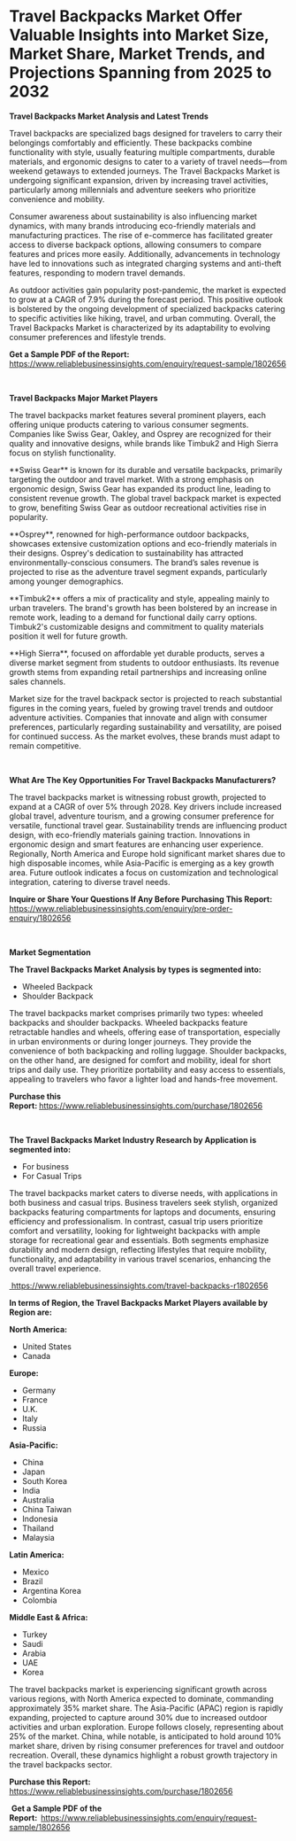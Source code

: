 <p><h1>Travel Backpacks Market Offer Valuable Insights into Market Size, Market Share, Market Trends, and Projections Spanning from 2025 to 2032</h1></p><p><strong>Travel Backpacks Market Analysis and Latest Trends</strong></p>
<p><p>Travel backpacks are specialized bags designed for travelers to carry their belongings comfortably and efficiently. These backpacks combine functionality with style, usually featuring multiple compartments, durable materials, and ergonomic designs to cater to a variety of travel needs—from weekend getaways to extended journeys. The Travel Backpacks Market is undergoing significant expansion, driven by increasing travel activities, particularly among millennials and adventure seekers who prioritize convenience and mobility.</p><p>Consumer awareness about sustainability is also influencing market dynamics, with many brands introducing eco-friendly materials and manufacturing practices. The rise of e-commerce has facilitated greater access to diverse backpack options, allowing consumers to compare features and prices more easily. Additionally, advancements in technology have led to innovations such as integrated charging systems and anti-theft features, responding to modern travel demands.</p><p>As outdoor activities gain popularity post-pandemic, the market is expected to grow at a CAGR of 7.9% during the forecast period. This positive outlook is bolstered by the ongoing development of specialized backpacks catering to specific activities like hiking, travel, and urban commuting. Overall, the Travel Backpacks Market is characterized by its adaptability to evolving consumer preferences and lifestyle trends.</p></p>
<p><strong>Get a Sample PDF of the Report:&nbsp;</strong> <a href="https://www.reliablebusinessinsights.com/enquiry/request-sample/1802656?utm_campaign=2803&utm_medium=2&utm_source=Github&utm_content=ia&utm_term=15042025&utm_id=travel-backpacks">https://www.reliablebusinessinsights.com/enquiry/request-sample/1802656</a></p>
<p>&nbsp;</p>
<p><strong>Travel Backpacks Major Market Players</strong></p>
<p><p>The travel backpacks market features several prominent players, each offering unique products catering to various consumer segments. Companies like Swiss Gear, Oakley, and Osprey are recognized for their quality and innovative designs, while brands like Timbuk2 and High Sierra focus on stylish functionality.</p><p>**Swiss Gear** is known for its durable and versatile backpacks, primarily targeting the outdoor and travel market. With a strong emphasis on ergonomic design, Swiss Gear has expanded its product line, leading to consistent revenue growth. The global travel backpack market is expected to grow, benefiting Swiss Gear as outdoor recreational activities rise in popularity.</p><p>**Osprey**, renowned for high-performance outdoor backpacks, showcases extensive customization options and eco-friendly materials in their designs. Osprey's dedication to sustainability has attracted environmentally-conscious consumers. The brand’s sales revenue is projected to rise as the adventure travel segment expands, particularly among younger demographics.</p><p>**Timbuk2** offers a mix of practicality and style, appealing mainly to urban travelers. The brand's growth has been bolstered by an increase in remote work, leading to a demand for functional daily carry options. Timbuk2's customizable designs and commitment to quality materials position it well for future growth.</p><p>**High Sierra**, focused on affordable yet durable products, serves a diverse market segment from students to outdoor enthusiasts. Its revenue growth stems from expanding retail partnerships and increasing online sales channels.</p><p>Market size for the travel backpack sector is projected to reach substantial figures in the coming years, fueled by growing travel trends and outdoor adventure activities. Companies that innovate and align with consumer preferences, particularly regarding sustainability and versatility, are poised for continued success. As the market evolves, these brands must adapt to remain competitive.</p></p>
<p>&nbsp;</p>
<p><strong>What Are The Key Opportunities For Travel Backpacks Manufacturers?</strong></p>
<p><p>The travel backpacks market is witnessing robust growth, projected to expand at a CAGR of over 5% through 2028. Key drivers include increased global travel, adventure tourism, and a growing consumer preference for versatile, functional travel gear. Sustainability trends are influencing product design, with eco-friendly materials gaining traction. Innovations in ergonomic design and smart features are enhancing user experience. Regionally, North America and Europe hold significant market shares due to high disposable incomes, while Asia-Pacific is emerging as a key growth area. Future outlook indicates a focus on customization and technological integration, catering to diverse travel needs.</p></p>
<p><strong>Inquire or Share Your Questions If Any Before Purchasing This Report:</strong> <a href="https://www.reliablebusinessinsights.com/enquiry/pre-order-enquiry/1802656?utm_campaign=2803&utm_medium=2&utm_source=Github&utm_content=ia&utm_term=15042025&utm_id=travel-backpacks">https://www.reliablebusinessinsights.com/enquiry/pre-order-enquiry/1802656</a></p>
<p>&nbsp;</p>
<p><strong>Market Segmentation</strong></p>
<p><strong>The Travel Backpacks Market Analysis by types is segmented into:</strong></p>
<p><ul><li>Wheeled Backpack</li><li>Shoulder Backpack</li></ul></p>
<p><p>The travel backpacks market comprises primarily two types: wheeled backpacks and shoulder backpacks. Wheeled backpacks feature retractable handles and wheels, offering ease of transportation, especially in urban environments or during longer journeys. They provide the convenience of both backpacking and rolling luggage. Shoulder backpacks, on the other hand, are designed for comfort and mobility, ideal for short trips and daily use. They prioritize portability and easy access to essentials, appealing to travelers who favor a lighter load and hands-free movement.</p></p>
<p><strong>Purchase this Report:&nbsp;</strong><a href="https://www.reliablebusinessinsights.com/purchase/1802656?utm_campaign=2803&utm_medium=2&utm_source=Github&utm_content=ia&utm_term=15042025&utm_id=travel-backpacks">https://www.reliablebusinessinsights.com/purchase/1802656</a></p>
<p>&nbsp;</p>
<p><strong>The Travel Backpacks Market Industry Research by Application is segmented into:</strong></p>
<p><ul><li>For business</li><li>For Casual Trips</li></ul></p>
<p><p>The travel backpacks market caters to diverse needs, with applications in both business and casual trips. Business travelers seek stylish, organized backpacks featuring compartments for laptops and documents, ensuring efficiency and professionalism. In contrast, casual trip users prioritize comfort and versatility, looking for lightweight backpacks with ample storage for recreational gear and essentials. Both segments emphasize durability and modern design, reflecting lifestyles that require mobility, functionality, and adaptability in various travel scenarios, enhancing the overall travel experience.</p></p>
<p><a href="https://www.reliablebusinessinsights.com/travel-backpacks-r1802656?utm_campaign=2803&utm_medium=2&utm_source=Github&utm_content=ia&utm_term=15042025&utm_id=travel-backpacks">&nbsp;https://www.reliablebusinessinsights.com/travel-backpacks-r1802656</a></p>
<p><strong>In terms of Region, the Travel Backpacks Market Players available by Region are:</strong></p>
<p>
    <p> <strong> North America: </strong>
        <ul>
            <li>United States</li>
            <li>Canada</li>
        </ul>
        </p> 
    <p> <strong> Europe: </strong>
        <ul>
            <li>Germany</li>
            <li>France</li>
            <li>U.K.</li>
            <li>Italy</li>
            <li>Russia</li>
        </ul>
        </p> 
    <p> <strong> Asia-Pacific: </strong>
        <ul>
            <li>China</li>
            <li>Japan</li>
            <li>South Korea</li>
            <li>India</li>
            <li>Australia</li>
            <li>China Taiwan</li>
            <li>Indonesia</li>
            <li>Thailand</li>
            <li>Malaysia</li>
        </ul>
        </p> 
    <p> <strong> Latin America: </strong>
        <ul>
            <li>Mexico</li>
            <li>Brazil</li>
            <li>Argentina Korea</li>
            <li>Colombia</li>
        </ul>
        </p> 
    <p> <strong> Middle East & Africa: </strong>
        <ul>
            <li>Turkey</li>
            <li>Saudi</li>
            <li>Arabia</li>
            <li>UAE</li>
            <li>Korea</li>
        </ul>
    </p>
    </p>
<p><p>The travel backpacks market is experiencing significant growth across various regions, with North America expected to dominate, commanding approximately 35% market share. The Asia-Pacific (APAC) region is rapidly expanding, projected to capture around 30% due to increased outdoor activities and urban exploration. Europe follows closely, representing about 25% of the market. China, while notable, is anticipated to hold around 10% market share, driven by rising consumer preferences for travel and outdoor recreation. Overall, these dynamics highlight a robust growth trajectory in the travel backpacks sector.</p></p>
<p><strong>Purchase this Report: </strong><a href="https://www.reliablebusinessinsights.com/purchase/1802656?utm_campaign=2803&utm_medium=2&utm_source=Github&utm_content=ia&utm_term=15042025&utm_id=travel-backpacks">https://www.reliablebusinessinsights.com/purchase/1802656</a></p>
<p>&nbsp;<strong>Get a Sample PDF of the Report:&nbsp;&nbsp;</strong><a href="https://www.reliablebusinessinsights.com/enquiry/request-sample/1802656?utm_campaign=2803&utm_medium=2&utm_source=Github&utm_content=ia&utm_term=15042025&utm_id=travel-backpacks">https://www.reliablebusinessinsights.com/enquiry/request-sample/1802656</a></p>
<p><strong></strong></p>
<p><p></p><p></p><p></p></p>